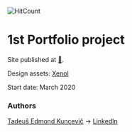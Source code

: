 ![HitCount](http://hits.dwyl.io/teklithuania/10-Portfolio.svg)


# 1st Portfolio project

Site published at [🎃](https://teklithuania.github.io/10-Portfolio/index.html).

Design assets: [Xenol](http://tuongnam.com.vn/xenol/)

Start date: March 2020

### Authors
[Tadeuš Edmond Kuncevič](https://github.com/undefinedCudaCore)
-> [LinkedIn](https://www.linkedin.com/in/tadeu%C5%A1-kuncevi%C4%8D-32576bbb/)
